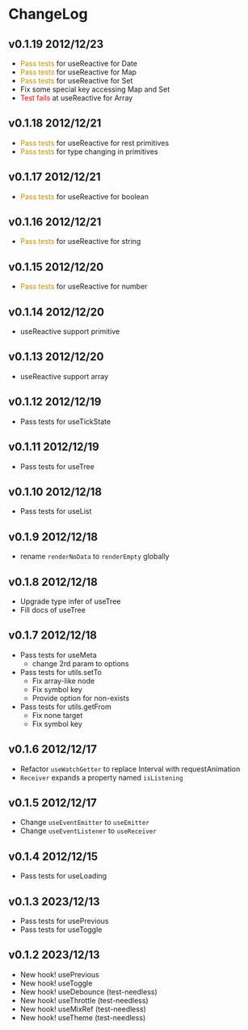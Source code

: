 # ChangeLog

## v0.1.19 2012/12/23

- <font color="#c09000">Pass tests</font> for useReactive for Date
- <font color="#c09000">Pass tests</font> for useReactive for Map
- <font color="#c09000">Pass tests</font> for useReactive for Set
- Fix some special key accessing Map and Set
- <font color="red">Test fails</font> at useReactive for Array

## v0.1.18 2012/12/21

- <font color="#c09000">Pass tests</font> for useReactive for rest primitives
- <font color="#c09000">Pass tests</font> for type changing in primitives

## v0.1.17 2012/12/21

- <font color="#c09000">Pass tests</font> for useReactive for boolean

## v0.1.16 2012/12/21

- <font color="#c09000">Pass tests</font> for useReactive for string

## v0.1.15 2012/12/20

- <font color="#c09000">Pass tests</font> for useReactive for number

## v0.1.14 2012/12/20

- useReactive support primitive

## v0.1.13 2012/12/20

- useReactive support array

## v0.1.12 2012/12/19

- Pass tests for useTickState

## v0.1.11 2012/12/19

- Pass tests for useTree

## v0.1.10 2012/12/18

- Pass tests for useList

## v0.1.9 2012/12/18

- rename `renderNoData` to `renderEmpty` globally

## v0.1.8 2012/12/18

- Upgrade type infer of useTree
- Fill docs of useTree

## v0.1.7 2012/12/18

- Pass tests for useMeta
  - change 2rd param to options
- Pass tests for utils.setTo
  - Fix array-like node
  - Fix symbol key
  - Provide option for non-exists
- Pass tests for utils.getFrom
  - Fix none target
  - Fix symbol key

## v0.1.6 2012/12/17

- Refactor `useWatchGetter` to replace Interval with requestAnimation
- `Receiver` expands a property named `isListening`

## v0.1.5 2012/12/17

- Change `useEventEmitter` to `useEmitter`
- Change `useEventListener` to `useReceiver`

## v0.1.4 2012/12/15

- Pass tests for useLoading

## v0.1.3 2023/12/13

- Pass tests for usePrevious
- Pass tests for useToggle

## v0.1.2 2023/12/13

- New hook! usePrevious
- New hook! useToggle
- New hook! useDebounce (test-needless)
- New hook! useThrottle (test-needless)
- New hook! useMixRef (test-needless)
- New hook! useTheme (test-needless)
